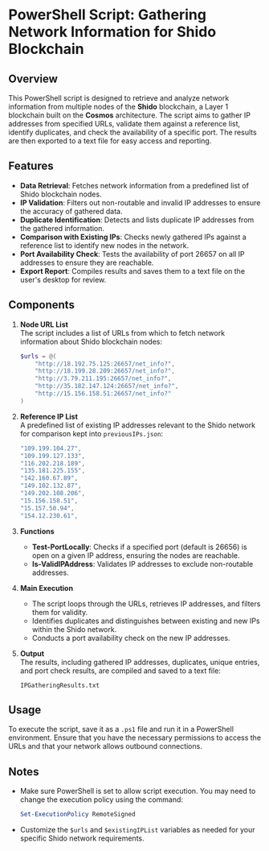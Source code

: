 # PowerShell Script: Gathering Network Information for Shido Blockchain

## Overview

This PowerShell script is designed to retrieve and analyze network information from multiple nodes of the **Shido** blockchain, a Layer 1 blockchain built on the **Cosmos** architecture. The script aims to gather IP addresses from specified URLs, validate them against a reference list, identify duplicates, and check the availability of a specific port. The results are then exported to a text file for easy access and reporting.

## Features

- **Data Retrieval**: Fetches network information from a predefined list of Shido blockchain nodes.
- **IP Validation**: Filters out non-routable and invalid IP addresses to ensure the accuracy of gathered data.
- **Duplicate Identification**: Detects and lists duplicate IP addresses from the gathered information.
- **Comparison with Existing IPs**: Checks newly gathered IPs against a reference list to identify new nodes in the network.
- **Port Availability Check**: Tests the availability of port 26657 on all IP addresses to ensure they are reachable.
- **Export Report**: Compiles results and saves them to a text file on the user's desktop for review.

## Components

1. **Node URL List**  
The script includes a list of URLs from which to fetch network information about Shido blockchain nodes:
    ```powershell
    $urls = @(
        "http://18.192.75.125:26657/net_info?",
        "http://18.199.28.209:26657/net_info?",
        "http://3.79.211.195:26657/net_info?",
        "http://35.182.147.124:26657/net_info?",
        "http://15.156.158.51:26657/net_info?"
    )
    ```

2. **Reference IP List**  
A predefined list of existing IP addresses relevant to the Shido network for comparison kept into ``previousIPs.json``:
    ```powershell
    "109.199.104.27",
    "109.199.127.133",
    "116.202.218.189",
    "135.181.225.155",
    "142.160.67.89",
    "149.102.132.87",
    "149.202.108.206",
    "15.156.158.51",
    "15.157.50.94",
    "154.12.230.61",
    ```

3. **Functions**  
   - **Test-PortLocally**: Checks if a specified port (default is 26656) is open on a given IP address, ensuring the nodes are reachable.
   - **Is-ValidIPAddress**: Validates IP addresses to exclude non-routable addresses.

4. **Main Execution**  
   - The script loops through the URLs, retrieves IP addresses, and filters them for validity.
   - Identifies duplicates and distinguishes between existing and new IPs within the Shido network.
   - Conducts a port availability check on the new IP addresses.

5. **Output**  
The results, including gathered IP addresses, duplicates, unique entries, and port check results, are compiled and saved to a text file:
    ```plaintext
    IPGatheringResults.txt
    ```

## Usage

To execute the script, save it as a `.ps1` file and run it in a PowerShell environment. Ensure that you have the necessary permissions to access the URLs and that your network allows outbound connections.

## Notes

- Make sure PowerShell is set to allow script execution. You may need to change the execution policy using the command:
    ```powershell
    Set-ExecutionPolicy RemoteSigned
    ```
- Customize the `$urls` and `$existingIPList` variables as needed for your specific Shido network requirements.
